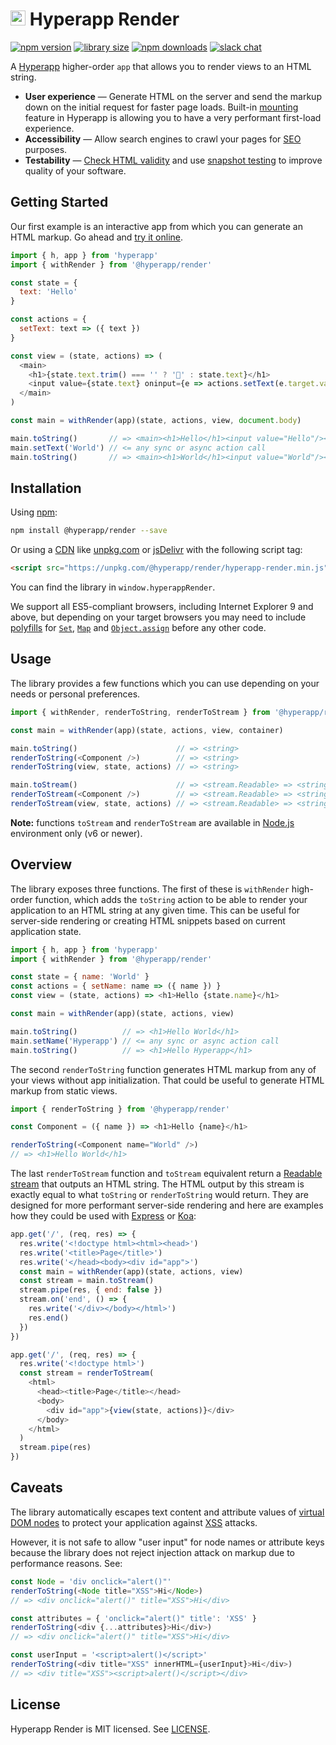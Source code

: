 # <img height="24" src="https://cdn.rawgit.com/hyperapp/render/master/logo.svg"> Hyperapp Render

[![npm version](https://img.shields.io/npm/v/@hyperapp/render.svg?maxAge=3600)](https://www.npmjs.com/package/@hyperapp/render)
[![library size](http://img.badgesize.io/hyperapp/render/master/dist/hyperapp-render.min.js.svg?compression=gzip&label=size&maxAge=3600)](https://bundlephobia.com/result?p=@hyperapp/render)
[![npm downloads](https://img.shields.io/npm/dm/@hyperapp/render.svg?maxAge=3600)](https://npm-stat.com/charts.html?package=@hyperapp/render)
[![slack chat](https://hyperappjs.herokuapp.com/badge.svg)](https://hyperappjs.herokuapp.com "Join us")

A [Hyperapp](https://github.com/hyperapp/hyperapp) higher-order `app`
that allows you to render views to an HTML string.

* **User experience** — Generate HTML on the server and send the markup
  down on the initial request for faster page loads. Built-in
  [mounting](https://github.com/hyperapp/hyperapp/tree/d91e4667ee4e684eb874235e46ce919f502d4aae#mounting)
  feature in Hyperapp is allowing you to have a very performant first-load experience.
* **Accessibility** — Allow search engines to crawl your pages for
  [SEO](https://en.wikipedia.org/wiki/Search_engine_optimization) purposes.
* **Testability** — [Check HTML validity](https://en.wikipedia.org/wiki/Validator) and use
  [snapshot testing](https://facebook.github.io/jest/docs/en/snapshot-testing.html)
  to improve quality of your software.

## Getting Started

Our first example is an interactive app from which you can generate an HTML markup.
Go ahead and [try it online](https://codepen.io/frenzzy/pen/zpmRQY/left/?editors=0010).

```js
import { h, app } from 'hyperapp'
import { withRender } from '@hyperapp/render'

const state = {
  text: 'Hello'
}

const actions = {
  setText: text => ({ text })
}

const view = (state, actions) => (
  <main>
    <h1>{state.text.trim() === '' ? '👋' : state.text}</h1>
    <input value={state.text} oninput={e => actions.setText(e.target.value)} />
  </main>
)

const main = withRender(app)(state, actions, view, document.body)

main.toString()       // => <main><h1>Hello</h1><input value="Hello"/></main>
main.setText('World') // <= any sync or async action call
main.toString()       // => <main><h1>World</h1><input value="World"/></main>
```

## Installation

Using [npm](https://www.npmjs.com/package/@hyperapp/render):

```bash
npm install @hyperapp/render --save
```

Or using a [CDN](https://en.wikipedia.org/wiki/Content_delivery_network) like
[unpkg.com](https://unpkg.com/@hyperapp/render@latest/hyperapp-render.min.js) or
[jsDelivr](https://cdn.jsdelivr.net/npm/@hyperapp/render@latest/hyperapp-render.min.js)
with the following script tag:

```html
<script src="https://unpkg.com/@hyperapp/render/hyperapp-render.min.js"></script>
```

You can find the library in `window.hyperappRender`.

We support all ES5-compliant browsers, including Internet Explorer 9 and above,
but depending on your target browsers you may need to include
[polyfills](https://en.wikipedia.org/wiki/Polyfill_(programming)) for
[`Set`](https://developer.mozilla.org/en-US/docs/Web/JavaScript/Reference/Global_Objects/Set),
[`Map`](https://developer.mozilla.org/en-US/docs/Web/JavaScript/Reference/Global_Objects/Map) and
[`Object.assign`](https://developer.mozilla.org/en-US/docs/Web/JavaScript/Reference/Global_Objects/Object/assign)
before any other code.

## Usage

The library provides a few functions which you can use depending on your needs or personal preferences.

```js
import { withRender, renderToString, renderToStream } from '@hyperapp/render'

const main = withRender(app)(state, actions, view, container)

main.toString()                      // => <string>
renderToString(<Component />)        // => <string>
renderToString(view, state, actions) // => <string>

main.toStream()                      // => <stream.Readable> => <string>
renderToStream(<Component />)        // => <stream.Readable> => <string>
renderToStream(view, state, actions) // => <stream.Readable> => <string>
```

**Note:** functions `toStream` and `renderToStream` are available in
[Node.js](https://nodejs.org/en/) environment only (v6 or newer).

## Overview

The library exposes three functions. The first of these is `withRender` high-order function,
which adds the `toString` action to be able to render your application to an HTML string at any given time.
This can be useful for server-side rendering or creating HTML snippets based on current application state.

```js
import { h, app } from 'hyperapp'
import { withRender } from '@hyperapp/render'

const state = { name: 'World' }
const actions = { setName: name => ({ name }) }
const view = (state, actions) => <h1>Hello {state.name}</h1>

const main = withRender(app)(state, actions, view)

main.toString()          // => <h1>Hello World</h1>
main.setName('Hyperapp') // <= any sync or async action call
main.toString()          // => <h1>Hello Hyperapp</h1>
```

The second `renderToString` function generates HTML markup from any of your views without
app initialization. That could be useful to generate HTML markup from static views.

```js
import { renderToString } from '@hyperapp/render'

const Component = ({ name }) => <h1>Hello {name}</h1>

renderToString(<Component name="World" />)
// => <h1>Hello World</h1>
```

The last `renderToStream` function and `toStream` equivalent return a
[Readable stream](https://nodejs.org/api/stream.html#stream_readable_streams) that outputs an HTML string.
The HTML output by this stream is exactly equal to what `toString` or `renderToString` would return.
They are designed for more performant server-side rendering and here are examples how they could be used
with [Express](http://expressjs.com/) or [Koa](http://koajs.com/):

```js
app.get('/', (req, res) => {
  res.write('<!doctype html><html><head>')
  res.write('<title>Page</title>')
  res.write('</head><body><div id="app">')
  const main = withRender(app)(state, actions, view)
  const stream = main.toStream()
  stream.pipe(res, { end: false })
  stream.on('end', () => {
    res.write('</div></body></html>')
    res.end()
  })
})
```

```js
app.get('/', (req, res) => {
  res.write('<!doctype html>')
  const stream = renderToStream(
    <html>
      <head><title>Page</title></head>
      <body>
        <div id="app">{view(state, actions)}</div>
      </body>
    </html>
  )
  stream.pipe(res)
})
```

## Caveats

The library automatically escapes text content and attribute values
of [virtual DOM nodes](https://github.com/hyperapp/hyperapp/blob/1.1.2/README.md#virtual-dom)
to protect your application against [XSS](https://en.wikipedia.org/wiki/Cross-site_scripting) attacks.

However, it is not safe to allow "user input" for node names or attribute keys because
the library does not reject injection attack on markup due to performance reasons.
See:

```js
const Node = 'div onclick="alert()"'
renderToString(<Node title="XSS">Hi</Node>)
// => <div onclick="alert()" title="XSS">Hi</div>

const attributes = { 'onclick="alert()" title': 'XSS' }
renderToString(<div {...attributes}>Hi</div>)
// => <div onclick="alert()" title="XSS">Hi</div>

const userInput = '<script>alert()</script>'
renderToString(<div title="XSS" innerHTML={userInput}>Hi</div>)
// => <div title="XSS"><script>alert()</script></div>
```

## License

Hyperapp Render is MIT licensed. See [LICENSE](https://github.com/hyperapp/render/blob/master/LICENSE.md).
